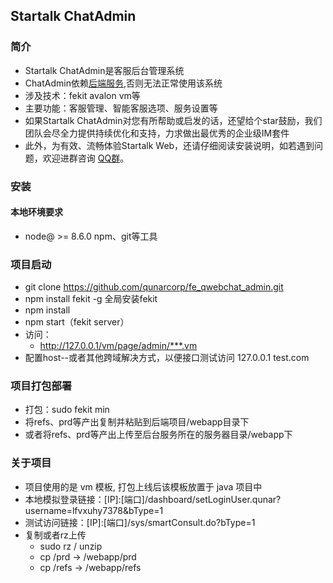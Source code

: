 ## Startalk ChatAdmin
### 简介
- Startalk ChatAdmin是客服后台管理系统
- ChatAdmin依赖[后端服务](https://github.com/qunarcorp/qchat_admin_open),否则无法正常使用该系统
- 涉及技术：fekit avalon vm等
- 主要功能：客服管理、智能客服选项、服务设置等
- 如果Startalk ChatAdmin对您有所帮助或启发的话，还望给个star鼓励，我们团队会尽全力提供持续优化和支持，力求做出最优秀的企业级IM套件
- 此外，为有效、流畅体验Startalk Web，还请仔细阅读安装说明，如若遇到问题，欢迎进群咨询 [QQ群](852987381)。

### 安装
#### 本地环境要求
  - node@ >= 8.6.0   npm、git等工具
### 项目启动
  - git clone https://github.com/qunarcorp/fe_qwebchat_admin.git
  - npm install fekit -g 全局安装fekit
  - npm install
  - npm start（fekit server）
  - 访问：
    - http://127.0.0.1/vm/page/admin/***.vm
  - 配置host--或者其他跨域解决方式，以便接口测试访问
    127.0.0.1 test.com
### 项目打包部署
  - 打包：sudo fekit min
  - 将refs、prd等产出复制并粘贴到后端项目/webapp目录下
  - 或者将refs、prd等产出上传至后台服务所在的服务器目录/webapp下
### 关于项目
  - 项目使用的是 vm 模板, 打包上线后该模板放置于 java 项目中
  - 本地模拟登录链接：[IP]:[端口]/dashboard/setLoginUser.qunar?username=lfvxuhy7378&bType=1
  - 测试访问链接：[IP]:[端口]/sys/smartConsult.do?bType=1
  - 复制或者rz上传
    - sudo rz  / unzip
    - cp /prd -> /webapp/prd 
    - cp /refs -> /webapp/refs